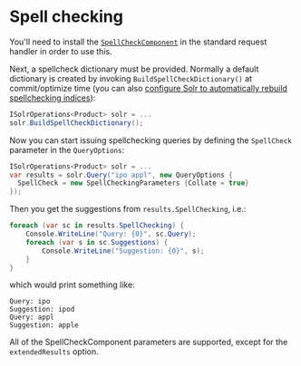 # Spell checking

You'll need to install the [`SpellCheckComponent`](http://wiki.apache.org/solr/SpellCheckComponent) in the standard request handler in order to use this.

Next, a spellcheck dictionary must be provided. Normally a default dictionary is created by invoking `BuildSpellCheckDictionary()` at commit/optimize time (you can also [configure Solr to automatically rebuild spellchecking indices](http://wiki.apache.org/solr/SpellCheckComponent#Building_on_Commits)):

```C#
ISolrOperations<Product> solr = ...
solr.BuildSpellCheckDictionary();
```

Now you can start issuing spellchecking queries by defining the `SpellCheck` parameter in the `QueryOptions`:

```C#
ISolrOperations<Product> solr = ...
var results = solr.Query("ipo appl", new QueryOptions {
  SpellCheck = new SpellCheckingParameters {Collate = true}
});
```

Then you get the suggestions from `results.SpellChecking`, i.e.:

```C#
foreach (var sc in results.SpellChecking) {
    Console.WriteLine("Query: {0}", sc.Query);
    foreach (var s in sc.Suggestions) {
        Console.WriteLine("Suggestion: {0}", s);                    
    }
}
```

which would print something like:

```
Query: ipo
Suggestion: ipod
Query: appl
Suggestion: apple
```

All of the SpellCheckComponent parameters are supported, except for the `extendedResults` option.
